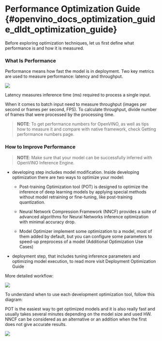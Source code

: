 # Performance Optimization Guide {#openvino_docs_optimization_guide_dldt_optimization_guide}


Before exploring optimization techniques, let us first define what performance is and how it is measured.

### What Is Performance 

Performance means how fast the model is in deployment. Two key metrics are used to measure performance: latency and throughput. 

![](../img/Latency_Throughput.png)

Latency measures inference time (ms) required to process a single input.  

When it comes to batch input need to measure throughput (images per second or frames per second, FPS). To calculate throughput, divide number of frames that were processed by the processing time.   

> **NOTE**: To get performance numbers for OpenVINO, as well as tips how to measure it and compare with native framework, check Getting performance numbers page.
 
### How to Improve Performance 

> **NOTE**: Make sure that your model can be successfully inferred with OpenVINO Inference Engine.   

- developing step includes model modification. Inside developing optimization there are two ways to optimize your model:  

    - Post-training Optimization tool (POT) is designed to optimize the inference of deep learning models by applying special methods without model retraining or fine-tuning, like post-training quantization.  

    - Neural Network Compression Framework (NNCF) provides a suite of advanced algorithms for Neural Networks inference optimization with minimal accuracy drop.  

    - Model Optimizer implement some optimization to a model, most of them added by default, but you can configure some parameters to speed-up preprocess of a model (Additional Optimization Use Cases) 

- deployment step, that includes tuning inference parameters and optimizing model execution, to read more visit Deployment Optimization Guide 

More detailed workflow: 

![](../img/development_deployment.png)

To understand when to use each development optimization tool, follow this diagram: 

POT is the easiest way to get optimized models and it is also really fast and usually takes several minutes depending on the model size and used HW. NNCF can be considered as an alternative or an addition when the first does not give accurate results. 

![](../img/select_optimization_1.png)
